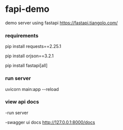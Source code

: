 # fapi-demo

demo server using fastapi https://fastapi.tiangolo.com/

### requirements

pip install requests==2.25.1

pip install orjson==3.2.1

pip install fastapi[all]

### run server

uvicorn main:app --reload

### view api docs

-run server

-swagger ui docs http://127.0.0.1:8000/docs
